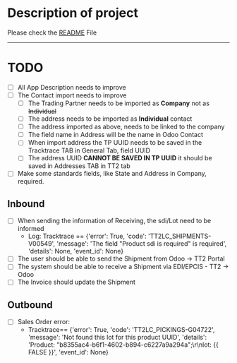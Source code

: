 # Description of project
Please check the [README](README.md) File

---
# TODO
- [ ] All App Description needs to improve
- [ ] The Contact import needs to improve
  - [ ] The Trading Partner needs to be imported as **Company** not as ~~Individual~~
  - [ ] The address needs to be imported as **Individual** contact
  - [ ] The address imported as above, needs to be linked to the company
  - [ ] The field name in Address will be the name in Odoo Contact
  - [ ] When import address the TP UUID needs to be saved in the Tracktrace TAB in General Tab, field UUID
  - [ ] The address UUID **CANNOT BE SAVED IN TP UUID** it should be saved in Addresses TAB in TT2 tab
- [ ] Make some standards fields, like State and Address in Company, required.
## Inbound
- [ ] When sending the information of Receiving, the sdi/Lot need to be informed
  - Log:
Tracktrace == {'error': True, 'code': 'TT2LC_SHIPMENTS-V00549', 'message': 'The field "Product sdi is required" is required', 'details': None, 'event_id': None}
- [ ] The user should be able to send the Shipment from Odoo -> TT2 Portal
- [ ] The system should be able to receive a Shipment via EDI/EPCIS - TT2 -> Odoo
- [ ] The Invoice should update the Shipment

## Outbound
- [ ] Sales Order error:
  - Tracktrace== {'error': True, 'code': 'TT2LC_PICKINGS-G04722', 'message': 'Not found this lot for this product UUID', 'details': 'Product: "b8355ac4-b6f1-4602-b894-c6227a9a294a";\r\nlot: {{ FALSE }}', 'event_id': None}